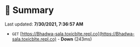 # 📖 Summary
Last updated: **7/30/2021, 7:36:57 AM**

- `GET` [https://Bhadwa-sala.toxicblte.repl.co](https://Bhadwa-sala.toxicblte.repl.co) - **Down** (243ms)
